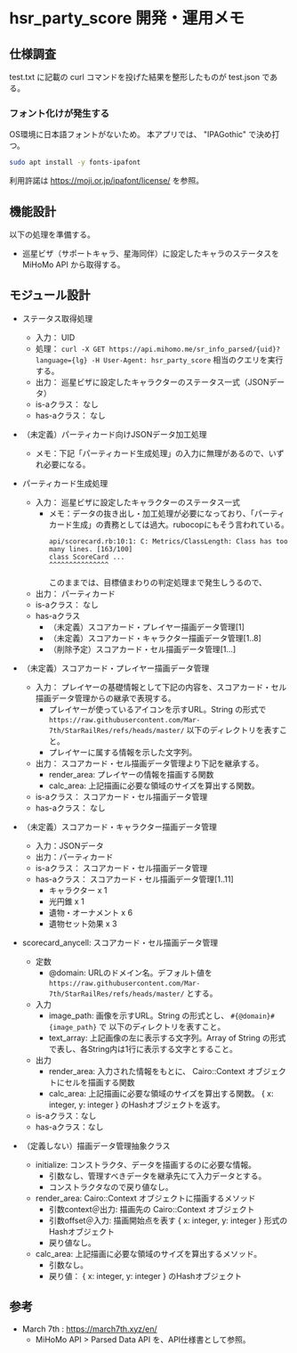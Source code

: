 # hsr_party_score 開発・運用メモ

## 仕様調査

test.txt に記載の curl コマンドを投げた結果を整形したものが test.json である。

### フォント化けが発生する

OS環境に日本語フォントがないため。
本アプリでは、 "IPAGothic" で決め打つ。

```sh
sudo apt install -y fonts-ipafont
```

利用許諾は https://moji.or.jp/ipafont/license/ を参照。

## 機能設計

以下の処理を準備する。

* 巡星ビザ（サポートキャラ、星海同伴）に設定したキャラのステータスを MiHoMo API から取得する。

## モジュール設計

* ステータス取得処理
  * 入力： UID
  * 処理： `curl -X GET https://api.mihomo.me/sr_info_parsed/{uid}?language={lg} -H User-Agent: hsr_party_score` 相当のクエリを実行する。
  * 出力： 巡星ビザに設定したキャラクターのステータス一式（JSONデータ）
  * is-aクラス： なし
  * has-aクラス： なし
* （未定義）パーティカード向けJSONデータ加工処理
  * メモ：下記「パーティカード生成処理」の入力に無理があるので、いずれ必要になる。
* パーティカード生成処理
  * 入力： 巡星ビザに設定したキャラクターのステータス一式
    * メモ：データの抜き出し・加工処理が必要になっており、「パーティカード生成」の責務としては過大。rubocopにもそう言われている。
      ```
      api/scorecard.rb:10:1: C: Metrics/ClassLength: Class has too many lines. [163/100]
      class ScoreCard ...
      ^^^^^^^^^^^^^^^
      ```
      このままでは、目標値まわりの判定処理まで発生しうるので、
  * 出力： パーティカード
  * is-aクラス： なし
  * has-aクラス
    * （未定義）スコアカード・プレイヤー描画データ管理[1]
    * （未定義）スコアカード・キャラクター描画データ管理[1..8]
    * （削除予定）スコアカード・セル描画データ管理[1...]

* （未定義）スコアカード・プレイヤー描画データ管理
  * 入力： プレイヤーの基礎情報として下記の内容を、スコアカード・セル描画データ管理からの継承で表現する。
    * プレイヤーが使っているアイコンを示すURL。String の形式で `https://raw.githubusercontent.com/Mar-7th/StarRailRes/refs/heads/master/` 以下のディレクトリを表すこと。
    * プレイヤーに属する情報を示した文字列。
  * 出力： スコアカード・セル描画データ管理より下記を継承する。
    * render_area: プレイヤーの情報を描画する関数
    * calc_area: 上記描画に必要な領域のサイズを算出する関数。
  * is-aクラス： スコアカード・セル描画データ管理
  * has-aクラス： なし

* （未定義）スコアカード・キャラクター描画データ管理
  * 入力：JSONデータ
  * 出力：パーティカード
  * is-aクラス： スコアカード・セル描画データ管理
  * has-aクラス： スコアカード・セル描画データ管理[1..11]
    * キャラクター x 1
    * 光円錐 x 1
    * 遺物・オーナメント x 6
    * 遺物セット効果 x 3

* scorecard_anycell: スコアカード・セル描画データ管理
  * 定数
    * @domain: URLのドメイン名。デフォルト値を `https://raw.githubusercontent.com/Mar-7th/StarRailRes/refs/heads/master/` とする。
  * 入力
    * image_path: 画像を示すURL。String の形式とし、 `#{@domain}#{image_path}` で 以下のディレクトリを表すこと。
    * text_array: 上記画像の左に表示する文字列。Array of String の形式で表し、各String内は1行に表示する文字とすること。
  * 出力
    * render_area: 入力された情報をもとに、 Cairo::Context オブジェクトにセルを描画する関数
    * calc_area: 上記描画に必要な領域のサイズを算出する関数。 { x: integer, y: integer } のHashオブジェクトを返す。
  * is-aクラス：なし
  * has-aクラス：なし

* （定義しない）描画データ管理抽象クラス
  * initialize: コンストラクタ、データを描画するのに必要な情報。
    * 引数なし、管理すべきデータを継承先にて入力データとする。
    * コンストラクタなので戻り値なし。
  * render_area: Cairo::Context オブジェクトに描画するメソッド
    * 引数context＠出力: 描画先の Cairo::Context オブジェクト
    * 引数offset＠入力: 描画開始点を表す { x: integer, y: integer } 形式のHashオブジェクト
    * 戻り値なし。
  * calc_area: 上記描画に必要な領域のサイズを算出するメソッド。
    * 引数なし。
    * 戻り値： { x: integer, y: integer } のHashオブジェクト

## 参考

* March 7th : https://march7th.xyz/en/
  * MiHoMo API > Parsed Data API を、API仕様書として参照。

